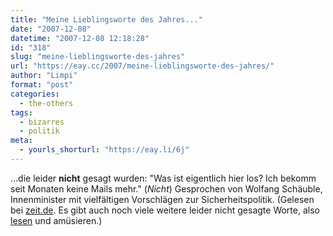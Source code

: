 ```yaml
---
title: "Meine Lieblingsworte des Jahres..."
date: "2007-12-08"
datetime: "2007-12-08 12:18:28"
id: "318"
slug: "meine-lieblingsworte-des-jahres"
url: "https://eay.cc/2007/meine-lieblingsworte-des-jahres/"
author: "Limpi"
format: "post"
categories:
  - the-others
tags:
  - bizarres
  - politik
meta:
  - yourls_shorturl: "https://eay.li/6j"
---
```


...die leider **nicht** gesagt wurden: "Was ist eigentlich hier los? Ich bekomm seit Monaten keine Mails mehr." (_Nicht_) Gesprochen von Wolfang Schäuble, Innenminister mit vielfältigen Vorschlägen zur Sicherheitspolitik. (Gelesen bei [zeit.de](http://www.zeit.de). Es gibt auch noch viele weitere leider nicht gesagte Worte, also [lesen](http://www.zeit.de/online/2007/49/bg-wow50?1) und amüsieren.)
